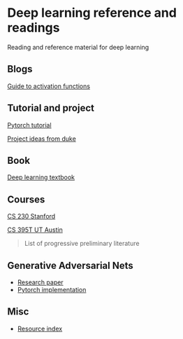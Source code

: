 # Deep learning reference and readings
Reading and reference material for deep learning

## Blogs

[Guide to activation functions](https://towardsdatascience.com/complete-guide-of-activation-functions-34076e95d044#:~:text=tanh%20Activation%20Function&text=It%20is%20nonlinear%20in%20nature,has%20a%20vanishing%20gradient%20problem.)

## Tutorial and project

[Pytorch tutorial](https://pytorch.org/tutorials/beginner/deep_learning_60min_blitz.html)

[Project ideas from duke](https://github.com/inkawhich/intro-deep-learning)

## Book

[Deep learning textbook](http://www.deeplearningbook.org/)

## Courses 

[CS 230 Stanford](https://cs230.stanford.edu/lecture/)

[CS 395T UT Austin](http://www.philkr.net/cs395t/)

> List of progressive preliminary literature 
 



## Generative Adversarial Nets

* [Research paper](https://papers.nips.cc/paper/5423-generative-adversarial-nets.pdf)
* [Pytorch implementation](https://pytorch.org/tutorials/beginner/dcgan_faces_tutorial.html)

## Misc 

* [Resource index](http://christinemcleavey.com/learning-about-deep-learning/) 
